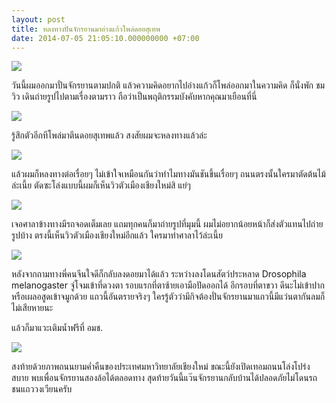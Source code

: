 ```yaml
---
layout: post
title: หลงทางปั่นจักรยานมาอ่างแก้วโพล่ดอยสุเทพ
date: 2014-07-05 21:05:10.000000000 +07:00
---
```

![](https://lh5.googleusercontent.com/-rPf8y3EVH4U/U7fUk62SGnI/AAAAAAAAHwQ/0_JuwXxMWU8/w622-h467-no/IMG_20140705_173344.jpg)

วันนี้ผมออกมาปั่นจักรยานตามปกติ แล้วความคิดอยากไปอ่างแก้วก็โพล่ออกมาในความคิด ก็นั่งพัก ชมวิว เดินถ่ายรูปไปตามเรื่องตามราว ถือว่าเป็นพฤติกรรมบังคับหากคุณมาเยือนที่นี่

![](https://lh4.googleusercontent.com/-a2Z-lpnnakU/U7fWIGXAaWI/AAAAAAAAHwg/nChLFgRQKaY/w622-h467-no/IMG_20140705_174021.jpg)

รู้สึกตัวอีกทีโพล่มาตีนดอยสุเทพแล้ว สงสัยผมจะหลงทางแล้วล่ะ

![](https://lh4.googleusercontent.com/-Cmz9sP9wurQ/U7fiROBiIvI/AAAAAAAAHwo/BRs9PmxGXUI/w622-h467-no/IMG_20140705_183135.jpg)

แล้วผมก็หลงทางต่อเรื่อยๆ ไม่เข้าใจเหมือนกันว่าทำไมทางมันชันขึ้นเรื่อยๆ ถนนตรงนั้นใครมาตัดต้นไม้ล่ะเนี้ย ตัดซะโล่งแบบนี้ผมก็เห็นวิวตัวเมืองเชียงใหม่สิ แย่ๆ

![](https://lh5.googleusercontent.com/-Pp5gXS8pcj4/U7flclGpGKI/AAAAAAAAHww/agpkUkBImXY/w622-h467-no/IMG_20140705_183520.jpg)

เจอศาลาข้างทางมีรถจอดเต็มเลย แถมทุกคนก็มาถ่ายรูปที่มุมนี้ ผมไม่อยากน้อยหน้าก็ส่งตัวแทนไปถ่ายรูปบ้าง ตรงนี้เห็นวิวตัวเมืองเชียงใหม่อีกแล้ว ใครมาทำศาลาไว้ล่ะเนี้ย

![](https://lh4.googleusercontent.com/-PlySp6gxPtw/U7fqMWBN4kI/AAAAAAAAHvk/KsFyw9XZTcw/w622-h467-no/IMG_20140705_190603.jpg)

หลังจากถามทางพี่คนจีนใจดีก็กลับลงดอยมาได้แล้ว ระหว่างลงโดนสัตว์ประหลาด Drosophila melanogaster จู่โจมเข้าที่ดวงตา รอบแรกที่ตาซ้ายเอามือปัดออกได้ อีกรอบที่ตาขวา ดีนะไม่เข้าปากหรือเผลอสูดเข้าจมูกด้วย แถวนี้อันตรายจริงๆ ใครรู้ตัวว่ามีกิจต้องปั่นจักรยานมาแถวนี้มีแว่นตากันลมก็ไม่เสียหายนะ

แล้วก็มาแวะเติมน้ำฟรีที่ อมช.

![](https://lh3.googleusercontent.com/-Ho3lB7H-484/U7frgZp6ZDI/AAAAAAAAHw4/KO4yeh0oaTk/w622-h467-no/IMG_20140705_191048.jpg)

สงท้ายด้วยภาพถนนยามค่ำคืนของประเทศมหาวิทยาลัยเชียงใหม่ ขณะนี้ยังเปิดเทอมถนนโล่งโปร่งสบาย พบเพื่อนจักรยานสองล้อได้ตลอดทาง สุดท้ายวันนี้แว๊นจักรยานกลับบ้านได้ปลอดภัยไม่โดนรถชนแถววงเวียนครับ


